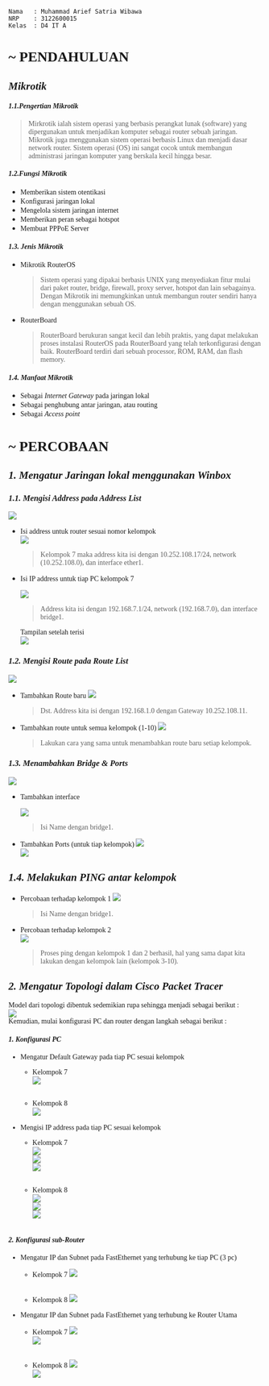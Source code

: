 ```Copy Code
Nama   : Muhammad Arief Satria Wibawa
NRP    : 3122600015
Kelas  : D4 IT A
```


**<h1 style="font-family:bahnschrift;">~ PENDAHULUAN</h1>**

***<h2 style="font-family:bahnschrift;">Mikrotik</h2>***

***<h4 style="font-family:bahnschrift;">1.1.Pengertian Mikrotik</h4>***
> <div class ="isi" style="font-family:bahnschrift;"> Mirkrotik ialah sistem operasi yang berbasis perangkat lunak (software) yang dipergunakan untuk menjadikan komputer sebagai router sebuah jaringan. Mikrotik juga menggunakan sistem operasi berbasis Linux dan menjadi dasar network router. Sistem operasi (OS) ini sangat cocok untuk membangun administrasi jaringan komputer yang berskala kecil hingga besar.
> 
***<h4 style="font-family:bahnschrift;">1.2.Fungsi Mikrotik</h4>*** 

- <div class ="isi" style="font-family:bahnschrift;"> Memberikan sistem otentikasi
- <div class ="isi" style="font-family:bahnschrift;"> Konfigurasi jaringan lokal
- <div class ="isi" style="font-family:bahnschrift;"> Mengelola sistem jaringan internet
- <div class ="isi" style="font-family:bahnschrift;"> Memberikan peran sebagai hotspot
- <div class ="isi" style="font-family:bahnschrift;"> Membuat PPPoE Server

***<h4 style="font-family:bahnschrift;">1.3. Jenis Mikrotik</h4>*** 

- <div class ="isi" style="font-family:bahnschrift;"> Mikrotik RouterOS  
  
    > Sistem operasi yang dipakai berbasis UNIX yang menyediakan fitur mulai dari paket router, bridge, firewall, proxy server, hotspot dan lain sebagainya. Dengan Mikrotik ini memungkinkan untuk membangun router sendiri hanya dengan menggunakan sebuah OS. 
    
- <div class ="isi" style="font-family:bahnschrift;"> RouterBoard
    
  >RouterBoard berukuran sangat kecil dan lebih praktis, yang dapat melakukan proses instalasi RouterOS pada RouterBoard yang telah terkonfigurasi dengan baik. RouterBoard terdiri dari sebuah processor, ROM, RAM, dan flash memory.

***<h4 style="font-family:bahnschrift;">1.4. Manfaat Mikrotik</h4>*** 

- <div class ="isi" style="font-family:bahnschrift;"> Sebagai <i>Internet Gateway</i> pada jaringan lokal
- <div class ="isi" style="font-family:bahnschrift;"> Sebagai penghubung antar jaringan, atau routing
- <div class ="isi" style="font-family:bahnschrift;"> Sebagai <i>Access point</i>

**<h1 style="font-family:bahnschrift;">~ PERCOBAAN</h1>**

***<h2 style="font-family:bahnschrift;">1. Mengatur Jaringan lokal menggunakan Winbox</h2>***

***<h3 style="font-family:bahnschrift;">1.1. Mengisi Address pada Address List</h3>***

<img src="assets/addAdrress.png"> <br>

- <div class ="isi" style="font-family:bahnschrift;"> Isi address untuk router sesuai nomor kelompok<br>
  <img src="assets/addAddress1.png"> <br>

  ><div class ="isi" style="font-family:bahnschrift;">  Kelompok 7 maka address kita isi dengan 10.252.108.17/24, network (10.252.108.0), dan interface ether1.
- <div class ="isi" style="font-family:bahnschrift;"> Isi IP address untuk tiap PC kelompok 7<br>

  <img src="assets/addAddress2.png"> <br>

  ><div class ="isi" style="font-family:bahnschrift;">  Address kita isi dengan 192.168.7.1/24, network (192.168.7.0), dan interface bridge1.
  <div class ="isi" style="font-family:bahnschrift;"> Tampilan setelah terisi<br>
  <img src="assets/addAddress3.png"> <br>

***<h3 style="font-family:bahnschrift;">1.2. Mengisi Route pada Route List</h3>***

<img src="assets/addRoute.png"> <br>

  - <div class ="isi" style="font-family:bahnschrift;"> Tambahkan Route baru   
    <img src="assets/AddRoute2.png"> <br>

    ><div class ="isi" style="font-family:bahnschrift;">  Dst. Address kita isi dengan 192.168.1.0 dengan Gateway 10.252.108.11.

  - <div class ="isi" style="font-family:bahnschrift;"> Tambahkan route untuk semua kelompok (1-10)
    <img src="assets/AddRoute3.png"> <br>

    > Lakukan cara yang sama untuk menambahkan route baru setiap kelompok.

***<h3 style="font-family:bahnschrift;">1.3. Menambahkan Bridge & Ports</h3>***

<img src="assets/bukabridge.jpg"> <br>

- <div class ="isi" style="font-family:bahnschrift;">  Tambahkan interface

  <img src="assets/bridge1.png"> <br>
  ><div class ="isi" style="font-family:bahnschrift;">  Isi Name dengan bridge1.
- <div class ="isi" style="font-family:bahnschrift;">Tambahkan Ports (untuk tiap kelompok)
  <img src="assets/ether.png"> <br>
  <img src="assets/ether2.png"> <br>

***<h2 style="font-family:bahnschrift;">1.4. Melakukan PING antar kelompok</h2>***

- <div class ="isi" style="font-family:bahnschrift;"> Percobaan terhadap kelompok 1
  <img src="assets/Ping1.png"> <br>

  > <div class ="isi" style="font-family:bahnschrift;"> Isi Name dengan bridge1.
- <div class ="isi" style="font-family:bahnschrift;"> Percobaan terhadap kelompok 2<br>
  <img src="assets/ping2.png"> <br>

  > Proses ping dengan kelompok 1 dan 2 berhasil, hal yang sama dapat kita lakukan dengan kelompok lain (kelompok 3-10).

***<h2 style="font-family:bahnschrift;">2. Mengatur Topologi dalam Cisco Packet Tracer</h2>***
<div class ="isi" style="font-family:bahnschrift;"> Model dari topologi dibentuk sedemikian rupa sehingga menjadi sebagai berikut : <br>
<img src="assets/topologi1.png"> <br>

<div class ="isi" style="font-family:bahnschrift;">  Kemudian, mulai konfigurasi PC dan router dengan langkah sebagai berikut : 

***<h4 style="font-family:bahnschrift;">1. Konfigurasi PC</h4>***
- <div class ="isi" style="font-family:bahnschrift;"> Mengatur Default Gateway pada tiap PC sesuai kelompok<br>

  - Kelompok 7<br>
  <img src="assets/PC_kel7.png"> <br><br>

  - <div class ="isi" style="font-family:bahnschrift;">  Kelompok 8<br>
    <img src="assets/PC_kel8.png"> <br><br>

- <div class ="isi" style="font-family:bahnschrift;"> Mengisi IP address pada tiap PC sesuai kelompok<br>
  
  - Kelompok 7<br>
    <img src="assets/PC_kel7.1.png"> <br>
    <img src="assets/PC_kel7.2.png"> <br>
    <img src="assets/PC_kel7.3.png"> <br><br>

  -  Kelompok 8<br>
    <img src="assets/PC_kel8.1.png"> <br>
    <img src="assets/PC_kel8.2.png"> <br>
    <img src="assets/PC_kel8.3.png"> <br><br>

***<h4 style="font-family:bahnschrift;">2. Konfigurasi sub-Router</h4>*** 
- <div class ="isi" style="font-family:bahnschrift;"> Mengatur IP dan Subnet pada FastEthernet yang terhubung ke tiap PC (3 pc)<br>
  
  - Kelompok 7
    <img src="assets/IP_kel7.1.png"> <br><br>

  - Kelompok 8
    <img src="assets/IP_kel8.1.png"> <br>
- <div class ="isi" style="font-family:bahnschrift;"> Mengatur IP dan Subnet pada FastEthernet yang terhubung ke Router Utama<br>
  
  - Kelompok 7
    <img src="assets/IP_kel7.2.png"> <br>
    <img src="assets/IP_kel7.3.png"> <br><br>

  - Kelompok 8
    <img src="assets/IP_kel8.2.png"> <br>
    <img src="assets/IP_kel8.3.png"> <br>